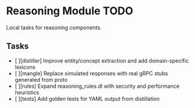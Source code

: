 # Reasoning Module TODO

Local tasks for reasoning components.

## Tasks
- [ ][distiller] Improve entity/concept extraction and add domain-specific lexicons
- [ ][mangle] Replace simulated responses with real gRPC stubs generated from proto
- [ ][rules] Expand reasoning_rules.dl with security and performance heuristics
- [ ][tests] Add golden tests for YAML output from distillation
